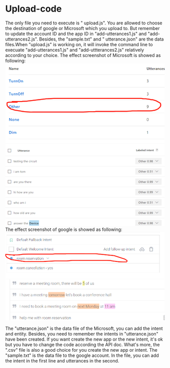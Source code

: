 # Upload-code
The only file you need to execute is " upload.js". You are allowed to choose the destination of google or Microsoft
which you upload to. But remember to update the account ID and the app ID in "add-utterances1.js" and "add-utterances2.js". 
Besides, the "sample.txt" and " utterance.json" are the data files.When "upload.js" is working on, it will invoke the command 
line to execuate "add-utterances1.js" and "add-uttterances2.js" relatively according to your choice.
The effect screenshot of Microsoft is showed as following:
 ![image](https://github.com/liufuxiao/Upload-code/blob/master/%E5%BE%AE%E4%BF%A1%E5%9B%BE%E7%89%87_20180202020312.png)
 ![image](https://github.com/liufuxiao/Upload-code/blob/master/%E5%BE%AE%E4%BF%A1%E5%9B%BE%E7%89%87_20180202020922.png)
 The effect screenshot of google is showed as following:
 ![image](https://github.com/liufuxiao/Upload-code/blob/master/%E5%BE%AE%E4%BF%A1%E5%9B%BE%E7%89%87_20180202021157.png)
 ![image](https://github.com/liufuxiao/Upload-code/blob/master/%E5%BE%AE%E4%BF%A1%E5%9B%BE%E7%89%87_20180202021207.png)
 

The "utterance.json" is the data file of the Microsoft, you can add the intent and entity. Besides, you need to remember the 
intents in "utterance.json" have been created. If you want create the new app or the new intent, it's ok but you have to change
the code according the API doc. What's more, the ".csv" file is also a good choice for you create the new app or intent. The 
"sample.txt" is the data file to the google account. In the file, you can add the intent in the first line and utterances in 
the second.

